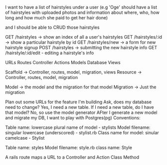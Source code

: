 I want to have a list of hairstyles under a user (e.g 'Oge' should have a list of hairstyles with uploaded photos and information about where, who, how long and how much she paid to get her hair done)

and I should be able to CRUD those hairstyles

GET /hairstyles -> show an index of all a user's hairstyles GET /hairstyles/:id -> show a particular hairstyle by id GET /hairstyles/new -> a form for new hairstyle signup POST /hairstyles -> submitting the new hairstyle info GET /hairstyle/:id/edit - editing a hairstyle's info

URLs Routes Controller Actions Models Database Views

Scaffold -> Controller, routes, model, migration, views Resource -> Controller, routes, model, migration

Model -> the model and the migration for that model Migration -> Just the migration

Plan out some URLs for the feature I'm building
Ask, does my database need to change? Yes, I need a new table.
If I need a new table, do I have that model? No, so use the model generator
AFter I generate a new model and migrate my DB, I want to play with
Postgres(pg) Conventions:

Table name: lowercase plural name of model - stylists Model filename: singular lowercase (underscored) - stylist.rb Class name for model: sinular camelcase - Stylist

Table name: styles Model filename: style.rb class name: Style

A rails route maps a URL to a Controller and Action Class Method